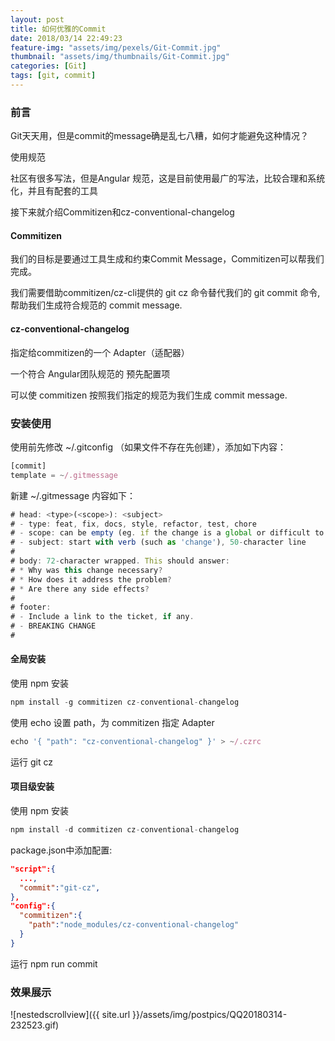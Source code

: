```yaml
---
layout: post
title: 如何优雅的Commit
date: 2018/03/14 22:49:23
feature-img: "assets/img/pexels/Git-Commit.jpg"
thumbnail: "assets/img/thumbnails/Git-Commit.jpg"
categories: [Git]
tags: [git, commit]
---
```


### 前言
Git天天用，但是commit的message确是乱七八糟，如何才能避免这种情况？

使用规范

社区有很多写法，但是Angular 规范，这是目前使用最广的写法，比较合理和系统化，并且有配套的工具

接下来就介绍Commitizen和cz-conventional-changelog

#### Commitizen
我们的目标是要通过工具生成和约束Commit Message，Commitizen可以帮我们完成。

我们需要借助commitizen/cz-cli提供的 git cz 命令替代我们的 git commit 命令, 帮助我们生成符合规范的 commit message.

#### cz-conventional-changelog
指定给commitizen的一个 Adapter（适配器） 

一个符合 Angular团队规范的 预先配置项

可以使 commitizen 按照我们指定的规范为我们生成 commit message.

### 安装使用
使用前先修改 ~/.gitconfig （如果文件不存在先创建），添加如下内容：

```javascript
[commit]
template = ~/.gitmessage
```

新建 ~/.gitmessage 内容如下：

```javascript
# head: <type>(<scope>): <subject>
# - type: feat, fix, docs, style, refactor, test, chore
# - scope: can be empty (eg. if the change is a global or difficult to assign to a single component)
# - subject: start with verb (such as 'change'), 50-character line
#
# body: 72-character wrapped. This should answer:
# * Why was this change necessary?
# * How does it address the problem?
# * Are there any side effects?
#
# footer: 
# - Include a link to the ticket, if any.
# - BREAKING CHANGE
#
```

#### 全局安装
使用 npm 安装

```javascript
npm install -g commitizen cz-conventional-changelog
```
使用 echo 设置 path，为 commitizen 指定 Adapter

```javascript
echo '{ "path": "cz-conventional-changelog" }' > ~/.czrc
```

运行 git cz

#### 项目级安装

使用 npm 安装

```javascript
npm install -d commitizen cz-conventional-changelog
```

package.json中添加配置:

```json
"script":{
  ...,
  "commit":"git-cz",
},
"config":{
  "commitizen":{
    "path":"node_modules/cz-conventional-changelog"
  }
}
```

运行 npm run commit

### 效果展示

![nestedscrollview]({{ site.url }}/assets/img/postpics/QQ20180314-232523.gif)


